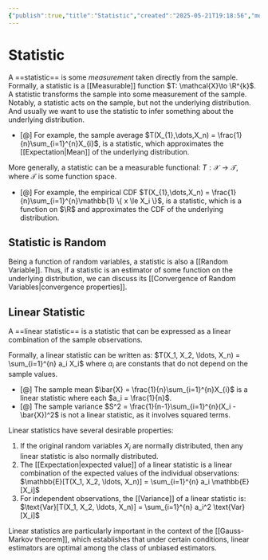 ```yaml
---
{"publish":true,"title":"Statistic","created":"2025-05-21T19:18:56","modified":"2025-06-03T15:51:27","cssclasses":""}
---
```



# Statistic

A ==statistic== is some *measurement* taken directly from the sample.
Formally, a statistic is a [[Measurable]] function $T: \mathcal{X}\to \R^{k}$.
A statistic transforms the sample into some measurement of the sample.
Notably, a statistic acts on the sample, but not the underlying distribution. And usually we want to use the statistic to infer something about the underlying distribution.

- [@] For example, the sample average $T(X_{1},\dots,X_n) = \frac{1}{n}\sum_{i=1}^{n}X_{i}$, is a statistic, which approximates the [[Expectation\|Mean]] of the underlying distribution.

More generally, a statistic can be a measurable functional: $T : \mathcal{X}\to \mathcal{T}$, where $\mathcal{T}$ is some function space.

- [@] For example, the empirical CDF $T(X_{1},\dots,X_n) = \frac{1}{n}\sum_{i=1}^{n}\mathbb{1} \{ x \le  X_i \}$, is a statistic, which is a function on $\R$ and approximates the CDF of the underlying distribution.

## Statistic is Random

Being a function of random variables, a statistic is also a [[Random Variable]].
Thus, if a statistic is an estimator of some function on the underlying distribution, we can discuss its [[Convergence of Random Variables\|convergence properties]].

## Linear Statistic

A ==linear statistic== is a statistic that can be expressed as a linear combination of the sample observations.

Formally, a linear statistic can be written as:
$T(X_1, X_2, \ldots, X_n) = \sum_{i=1}^{n} a_i X_i$
where $a_i$ are constants that do not depend on the sample values.

- [@] The sample mean $\bar{X} = \frac{1}{n}\sum_{i=1}^{n}X_{i}$ is a linear statistic where each $a_i = \frac{1}{n}$.
- [@] The sample variance $S^2 = \frac{1}{n-1}\sum_{i=1}^{n}(X_i - \bar{X})^2$ is not a linear statistic, as it involves squared terms.

Linear statistics have several desirable properties:

1. If the original random variables $X_i$ are normally distributed, then any linear statistic is also normally distributed.
2. The [[Expectation\|expected value]] of a linear statistic is a linear combination of the expected values of the individual observations:
   $\mathbb{E}[T(X_1, X_2, \ldots, X_n)] = \sum_{i=1}^{n} a_i \mathbb{E}[X_i]$
3. For independent observations, the [[Variance]] of a linear statistic is:
   $\text{Var}[T(X_1, X_2, \ldots, X_n)] = \sum_{i=1}^{n} a_i^2 \text{Var}[X_i]$

Linear statistics are particularly important in the context of the [[Gauss-Markov theorem]], which establishes that under certain conditions, linear estimators are optimal among the class of unbiased estimators.
